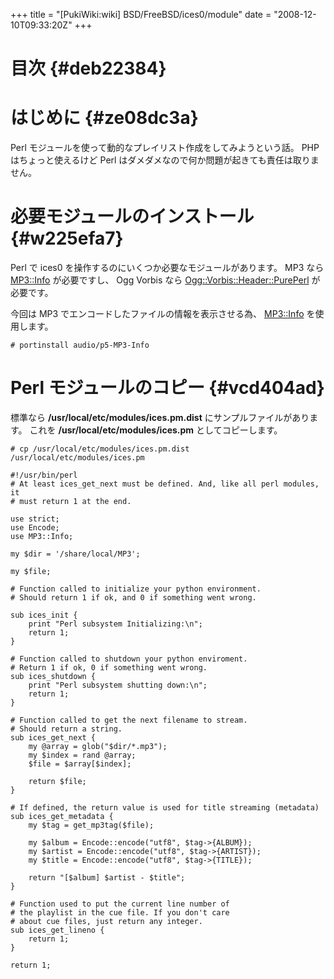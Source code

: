 +++
title = "[PukiWiki:wiki] BSD/FreeBSD/ices0/module"
date = "2008-12-10T09:33:20Z"
+++

# 目次  {#deb22384}


# はじめに  {#ze08dc3a}
Perl モジュールを使って動的なプレイリスト作成をしてみようという話。
PHP はちょっと使えるけど Perl はダメダメなので何か問題が起きても責任は取りません。

# 必要モジュールのインストール  {#w225efa7}
Perl で ices0 を操作するのにいくつか必要なモジュールがあります。
MP3 なら [MP3::Info](http://search.cpan.org/dist/MP3-Info/ "MP3::Info") が必要ですし、 Ogg Vorbis なら [Ogg::Vorbis::Header::PurePerl](http://search.cpan.org/dist/Ogg-Vorbis-Header-PurePerl/ "Ogg::Vorbis::Header::PurePerl") が必要です。

今回は MP3 でエンコードしたファイルの情報を表示させる為、 [MP3::Info](http://search.cpan.org/dist/MP3-Info/ "MP3::Info") を使用します。


```
# portinstall audio/p5-MP3-Info

```

# Perl モジュールのコピー  {#vcd404ad}
標準なら **/usr/local/etc/modules/ices.pm.dist** にサンプルファイルがあります。
これを **/usr/local/etc/modules/ices.pm** としてコピーします。


```
# cp /usr/local/etc/modules/ices.pm.dist /usr/local/etc/modules/ices.pm

```


```
#!/usr/bin/perl
# At least ices_get_next must be defined. And, like all perl modules, it
# must return 1 at the end.

use strict;
use Encode;
use MP3::Info;

my $dir = '/share/local/MP3';

my $file;

# Function called to initialize your python environment.
# Should return 1 if ok, and 0 if something went wrong.

sub ices_init {
	print "Perl subsystem Initializing:\n";
	return 1;
}

# Function called to shutdown your python enviroment.
# Return 1 if ok, 0 if something went wrong.
sub ices_shutdown {
	print "Perl subsystem shutting down:\n";
	return 1;
}

# Function called to get the next filename to stream.
# Should return a string.
sub ices_get_next {
	my @array = glob("$dir/*.mp3");
	my $index = rand @array;
	$file = $array[$index];

	return $file;
}

# If defined, the return value is used for title streaming (metadata)
sub ices_get_metadata {
	my $tag = get_mp3tag($file);

	my $album = Encode::encode("utf8", $tag->{ALBUM});
	my $artist = Encode::encode("utf8", $tag->{ARTIST});
	my $title = Encode::encode("utf8", $tag->{TITLE});

	return "[$album] $artist - $title";
}

# Function used to put the current line number of
# the playlist in the cue file. If you don't care
# about cue files, just return any integer.
sub ices_get_lineno {
	return 1;
}

return 1;
```
